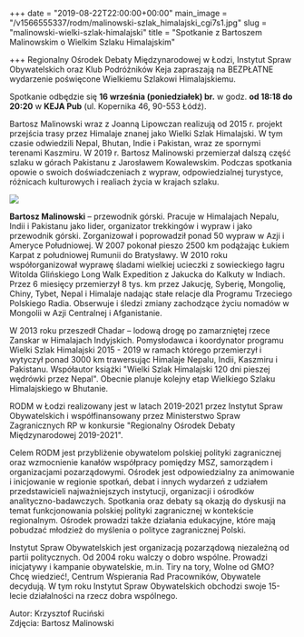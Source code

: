 +++
date = "2019-08-22T22:00:00+00:00"
main_image = "/v1566555337/rodm/malinowski-szlak_himalajski_cgi7s1.jpg"
slug = "malinowski-wielki-szlak-himalajski"
title = "Spotkanie z Bartoszem Malinowskim o Wielkim Szlaku Himalajskim"

+++
Regionalny Ośrodek Debaty Międzynarodowej w Łodzi, Instytut Spraw Obywatelskich oraz Klub Podróżników Keja zapraszają na BEZPŁATNE wydarzenie poświęcone Wielkiemu Szlakowi Himalajskiemu.

Spotkanie odbędzie się **16 września (poniedziałek) br.** w godz. **od 18:18 do 20:20** w **KEJA Pub** (ul. Kopernika 46, 90-553 Łódź).

Bartosz Malinowski wraz z Joanną Lipowczan realizują od 2015 r. projekt przejścia trasy przez Himalaje znanej jako Wielki Szlak Himalajski. W tym czasie odwiedzili Nepal, Bhutan, Indie i Pakistan, wraz ze spornymi terenami Kaszmiru. W 2019 r. Bartosz Malinowski przemierzał dalszą część szlaku w górach Pakistanu z Jarosławem Kowalewskim. Podczas spotkania opowie o swoich doświadczeniach z wypraw, odpowiedzialnej turystyce, różnicach kulturowych i realiach życia w krajach szlaku.

![](https://res.cloudinary.com/inspro/image/upload/v1566556000/rodm/P1012575_1_qtcfti.jpg)

**Bartosz Malinowski** – przewodnik górski. Pracuje w Himalajach Nepalu, Indii i Pakistanu jako lider, organizator trekkingów i wypraw i jako przewodnik górski. Zorganizował i poprowadził ponad 50 wypraw w Azji i Ameryce Południowej. W 2007 pokonał pieszo 2500 km podążając Łukiem Karpat z południowej Rumunii do Bratysławy. W 2010 roku współorganizował wyprawę śladami wielkiej ucieczki z sowieckiego łagru Witolda Glińskiego Long Walk Expedition z Jakucka do Kalkuty w Indiach. Przez 6 miesięcy przemierzył 8 tys. km przez Jakucję, Syberię, Mongolię, Chiny, Tybet, Nepal i Himalaje nadając stałe relacje dla Programu Trzeciego Polskiego Radia. Obserwuje i śledzi zmiany zachodzące życiu nomadów w Mongolii w Azji Centralnej i Afganistanie.

W 2013 roku przeszedł Chadar – lodową drogę po zamarzniętej rzece Zanskar w Himalajach Indyjskich. Pomysłodawca i koordynator programu Wielki Szlak Himalajski 2015 - 2019 w ramach którego przemierzył i wytyczył ponad 3000 km trawersując Himalaje Nepalu, Indii, Kaszmiru i Pakistanu. Współautor książki "Wielki Szlak Himalajski 120 dni pieszej wędrówki przez Nepal". Obecnie planuje kolejny etap Wielkiego Szlaku Himalajskiego w Bhutanie.

RODM w Łodzi realizowany jest w latach 2019-2021 przez Instytut Spraw Obywatelskich i współfinansowany przez Ministerstwo Spraw Zagranicznych RP w konkursie "Regionalny Ośrodek Debaty Międzynarodowej 2019-2021".

Celem RODM jest przybliżenie obywatelom polskiej polityki zagranicznej oraz wzmocnienie kanałów współpracy pomiędzy MSZ, samorządem i organizacjami pozarządowymi. Ośrodek jest odpowiedzialny za animowanie i inicjowanie w regionie spotkań, debat i innych wydarzeń z udziałem przedstawicieli najważniejszych instytucji, organizacji i ośrodków analityczno-badawczych. Spotkania oraz debaty są okazją do dyskusji na temat funkcjonowania polskiej polityki zagranicznej w kontekście regionalnym. Ośrodek prowadzi także działania edukacyjne, które mają pobudzać młodzież do myślenia o polityce zagranicznej Polski.

Instytut Spraw Obywatelskich jest organizacją pozarządową niezależną od partii politycznych. Od 2004 roku walczy o dobro wspólne. Prowadzi inicjatywy i kampanie obywatelskie, m.in. Tiry na tory, Wolne od GMO? Chcę wiedzieć!, Centrum Wspierania Rad Pracowników, Obywatele decydują. W tym roku Instytut Spraw Obywatelskich obchodzi swoje 15-lecie działalności na rzecz dobra wspólnego.  
  
Autor: Krzysztof Ruciński  
Zdjęcia: Bartosz Malinowski